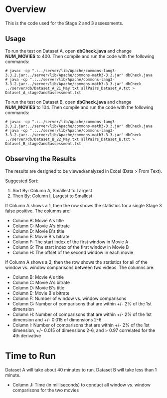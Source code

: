 # Overview

This is the code used for the Stage 2 and 3 assessments.

## Usage

To run the test on Dataset A, open __dbCheck.java__ and change __NUM_MOVIES__ to 400. Then compile and run the code with the following commands:

    # javac -cp ".:../server/lib/Apache/commons-lang3-3.3.2.jar:../server/lib/Apache/commons-math3-3.3.jar" dbCheck.java
    # java -cp ".:../server/lib/Apache/commons-lang3-3.3.2.jar:../server/lib/Apache/commons-math3-3.3.jar" dbCheck ../server/db/Dataset_A_21_May.txt allPairs_Dataset_A.txt > Dataset_A_stage2and3assessment.txt

To run the test on Dataset B, open __dbCheck.java__ and change __NUM_MOVIES__ to 104. Then compile and run the code with the following commands:

    # javac -cp ".:../server/lib/Apache/commons-lang3-3.3.2.jar:../server/lib/Apache/commons-math3-3.3.jar" dbCheck.java
    # java -cp ".:../server/lib/Apache/commons-lang3-3.3.2.jar:../server/lib/Apache/commons-math3-3.3.jar" dbCheck ../server/db/Dataset_B_22_May.txt allPairs_Dataset_B.txt > Dataset_B_stage2and3assessment.txt

## Observing the Results

The results are designed to be viewed/analyzed in Excel (Data > From Text).

Suggested Sort:

1. Sort By: Column A, Smallest to Largest
2. Then By: Column I, Largest to Smallest

If Column A shows a 1, then the row shows the statistics for a single Stage 3 false positive. The columns are:

* Column B: Movie A's title
* Column C: Movie A's bitrate
* Column D: Movie B's title
* Column E: Movie B's bitrate
* Column F: The start index of the first window in Movie A
* Column G: The start index of the first window in Movie B
* Column H: The offset of the second window in each movie

If Column A shows a 2, then the row shows the statistics for all of the window vs. window comparisons between two videos. The columns are:

* Column B: Movie A's title
* Column C: Movie A's bitrate
* Column D: Movie B's title
* Column E: Movie B's bitrate
* Column F: Number of window vs. window comparisons
* Column G: Number of comparisons that are within +/- 2% of the 1st dimension
* Column H: Number of comparisons that are within +/- 2% of the 1st dimension and +/- 0.015 of dimensions 2-6
* Column I: Number of comparisons that are within +/- 2% of the 1st dimension, +/- 0.015 of dimensions 2-6, and > 0.97 correlated for the 4th derivative

# Time to Run

Dataset A will take about 40 minutes to run. Dataset B will take less than 1 minute.
* Column J: Time (in milliseconds) to conduct all window vs. window comparisons for the two movies
